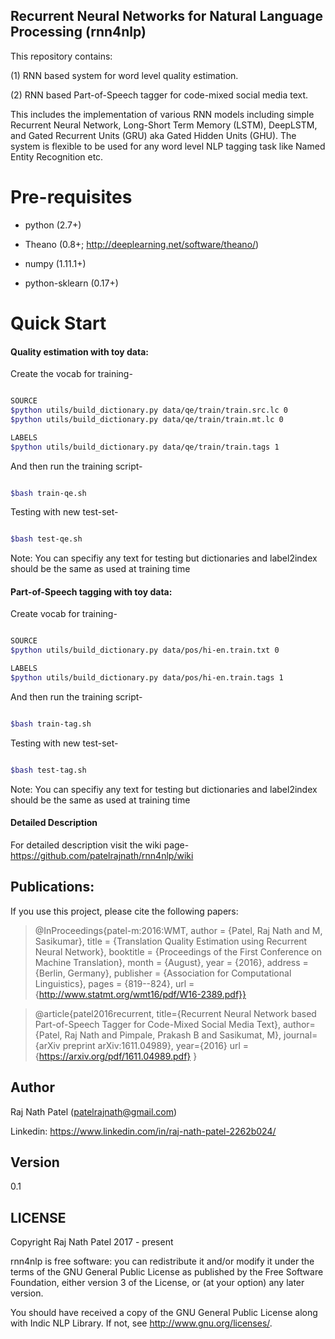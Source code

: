 ## Recurrent Neural Networks for Natural Language Processing (rnn4nlp)
This repository contains:

(1) RNN based system for word level quality estimation. 

(2) RNN based Part-of-Speech tagger for code-mixed social media text. 

This includes the implementation of various RNN models including simple Recurrent Neural Network, Long-Short Term Memory (LSTM), DeepLSTM, and Gated Recurrent Units (GRU) aka Gated Hidden Units (GHU). The system is flexible to be used for any word level NLP tagging task like Named Entity Recognition etc.

# Pre-requisites

- python (2.7+)

- Theano (0.8+; http://deeplearning.net/software/theano/)

- numpy (1.11.1+)

- python-sklearn (0.17+)

# Quick Start

#### Quality estimation with toy data:

Create the vocab for training-

```sh

SOURCE
$python utils/build_dictionary.py data/qe/train/train.src.lc 0
$python utils/build_dictionary.py data/qe/train/train.mt.lc 0

LABELS
$python utils/build_dictionary.py data/qe/train/train.tags 1

```

And then run the training script-

```sh

$bash train-qe.sh

```
Testing with new test-set-

```sh

$bash test-qe.sh

```
Note: You can specifiy any text for testing but dictionaries and label2index should be the same as used at training time

#### Part-of-Speech tagging with toy data:

Create vocab for training-

```sh

SOURCE
$python utils/build_dictionary.py data/pos/hi-en.train.txt 0

LABELS
$python utils/build_dictionary.py data/pos/hi-en.train.tags 1

```

And then run the training script-

```sh 

$bash train-tag.sh

```
Testing with new test-set-

```sh

$bash test-tag.sh

```
Note: You can specifiy any text for testing but dictionaries and label2index should be the same as used at training time

#### Detailed Description

For detailed description visit the wiki page-
https://github.com/patelrajnath/rnn4nlp/wiki

## Publications:

If you use this project, please cite the following papers:

> @InProceedings{patel-m:2016:WMT,
>  author    = {Patel, Raj Nath  and  M, Sasikumar},
>  title     = {Translation Quality Estimation using Recurrent Neural Network},
>  booktitle = {Proceedings of the First Conference on Machine Translation},
>  month     = {August},
>  year      = {2016},
>  address   = {Berlin, Germany},
>  publisher = {Association for Computational Linguistics},
>  pages     = {819--824},
>  url       = {http://www.statmt.org/wmt16/pdf/W16-2389.pdf}}

 
> @article{patel2016recurrent,
>  title={Recurrent Neural Network based Part-of-Speech Tagger for Code-Mixed Social Media Text},
>  author={Patel, Raj Nath and Pimpale, Prakash B and Sasikumat, M},
>  journal={arXiv preprint arXiv:1611.04989},
>  year={2016}
>  url = {https://arxiv.org/pdf/1611.04989.pdf} }


## Author 

Raj Nath Patel (patelrajnath@gmail.com)

Linkedin: https://www.linkedin.com/in/raj-nath-patel-2262b024/

## Version

0.1

## LICENSE

Copyright Raj Nath Patel 2017 - present

rnn4nlp is free software: you can redistribute it and/or modify it under the terms of the GNU General Public License as published by the Free Software Foundation, either version 3 of the License, or (at your option) any later version.

You should have received a copy of the GNU General Public License along with Indic NLP Library. If not, see http://www.gnu.org/licenses/.

